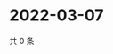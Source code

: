 # 2022-03-07

共 0 条

<!-- BEGIN WEIBO -->
<!-- 最后更新时间 Mon Mar 07 2022 16:18:49 GMT+0800 (China Standard Time) -->

<!-- END WEIBO -->
